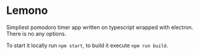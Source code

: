 # Lemono

Simpliest pomodoro timer app written on typescript wrapped with electron.
There is no any options.

To start it locally run `npm start`, to build it execute `npm run build`.
